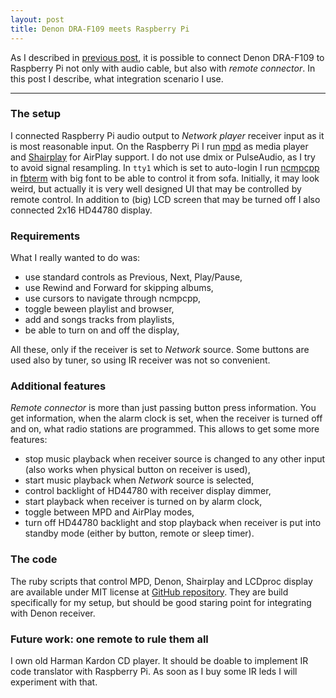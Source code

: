```yaml
---
layout: post
title: Denon DRA-F109 meets Raspberry Pi
---
```


As I described in [previous post](/2014/06/15/denon-remote-connector/), it is possible to connect Denon DRA-F109 to Raspberry Pi not only with audio cable, but also with *remote connector*. In this post I describe, what integration scenario I use.

---

### The setup

I connected Raspberry Pi audio output to *Network player* receiver input as it is most reasonable input. On the Raspberry Pi I run [mpd](http://www.musicpd.org) as media player and [Shairplay](https://github.com/juhovh/shairplay) for AirPlay support. I do not use dmix or PulseAudio, as I try to avoid signal resampling. In `tty1` which is set to auto-login I run [ncmpcpp](http://ncmpcpp.rybczak.net) in [fbterm](https://code.google.com/p/fbterm/) with big font to be able to control it from sofa. Initially, it may look weird, but actually it is very well designed UI that may be controlled by remote control. In addition to (big) LCD screen that may be turned off I also connected 2x16 HD44780 display.

### Requirements

What I really wanted to do was:

* use standard controls as Previous, Next, Play/Pause,
* use Rewind and Forward for skipping albums,
* use cursors to navigate through ncmpcpp,
* toggle beween playlist and browser,
* add and songs tracks from playlists,
* be able to turn on and off the display,

All these, only if the receiver is set to *Network* source. Some buttons are used also by tuner, so using IR receiver was not so convenient.

### Additional features

*Remote connector* is more than just passing button press information. You get information, when the alarm clock is set, when the receiver is turned off and on, what radio stations are programmed. This allows to get some more features:

* stop music playback when receiver source is changed to any other input (also works when physical button on receiver is used),
* start music playback when *Network* source is selected,
* control backlight of HD44780 with receiver display dimmer,
* start playback when receiver is turned on by alarm clock,
* toggle between MPD and AirPlay modes,
* turn off HD44780 backlight and stop playback when receiver is put into standby mode (either by button, remote or sleep timer).

### The code

The ruby scripts that control MPD, Denon, Shairplay and LCDproc display are available under MIT license at [GitHub repository](https://github.com/kfigiela/denon-raspberry). They are build specifically for my setup, but should be good staring point for integrating with Denon receiver.

### Future work: one remote to rule them all

I own old Harman Kardon CD player. It should be doable to implement IR code translator with Raspberry Pi. As soon as I buy some IR leds I will experiment with that. 